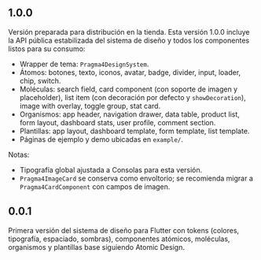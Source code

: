 ## 1.0.0

Versión preparada para distribución en la tienda. Esta versión 1.0.0 incluye la API pública estabilizada del sistema de diseño y todos los componentes listos para su consumo:

- Wrapper de tema: `Pragma4DesignSystem`.
- Átomos: botones, texto, iconos, avatar, badge, divider, input, loader, chip, switch.
- Moléculas: search field, card component (con soporte de imagen y placeholder), list item (con decoración por defecto y `showDecoration`), image with overlay, toggle group, stat card.
- Organismos: app header, navigation drawer, data table, product list, form layout, dashboard stats, user profile, comment section.
- Plantillas: app layout, dashboard template, form template, list template.
- Páginas de ejemplo y demo ubicadas en `example/`.

Notas:
- Tipografía global ajustada a Consolas para esta versión.
- `Pragma4ImageCard` se conserva como envoltorio; se recomienda migrar a `Pragma4CardComponent` con campos de imagen.

## 0.0.1

Primera versión del sistema de diseño para Flutter con tokens (colores, tipografía, espaciado, sombras), componentes atómicos, moléculas, organismos y plantillas base siguiendo Atomic Design.
